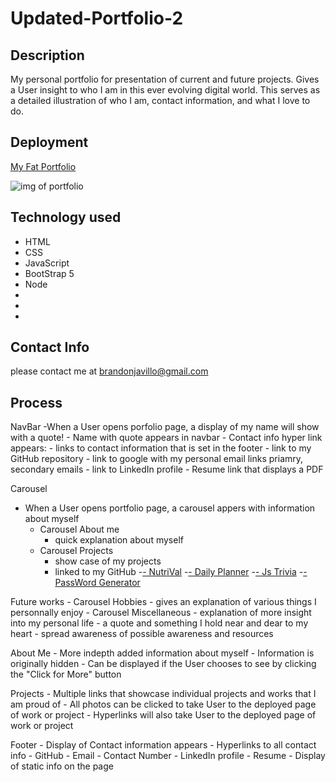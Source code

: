 # Updated-Portfolio-2

## Description

My personal portfolio for presentation of current and future projects.  Gives a User insight to who I am in this ever evolving digital world.  This serves as a detailed illustration of who I am, contact information, and what I love to do.

## Deployment 

[My Fat Portfolio](https://bjavillo1059.github.io/FatPortfolio-updated/)

<img src="./assets/img/update FatPortfolio snip.PNG" alt=" img of portfolio"/>

## Technology used

- HTML
- CSS
- JavaScript
- BootStrap 5
- Node
- 
- 
- 


## Contact Info

please contact me at [brandonjavillo@gmail.com](brandonjavillo@gmail.com)


## Process

<!-- - NavBar created with links and supporting documents -->
NavBar
-When a User opens porfolio page, a display of my name will show with a quote!
    - Name with quote appears in navbar
    - Contact info hyper link appears:
        - links to contact information that is set in the footer
        - link to my GitHub repository
        - link to google with my personal email links priamry, secondary emails
        - link to LinkedIn profile
        - Resume link that displays a PDF 

<!-- - Carousel created with corresponding information -->
Carousel
- When a User opens portfolio page, a carousel appers with information about myself
    - Carousel About me
        - quick explanation about myself
    - Carousel Projects
        - show case of my projects
        - linked to my GitHub
            -[- NutriVal](https://bjavillo1059.github.io/Nutritional-Value/) 
            -[- Daily Planner](https://bjavillo1059.github.io/Daily-Planner-wk-6/)
            -[- Js Trivia](https://bjavillo1059.github.io/My-Code-Quiz/)
            -[- PassWord Generator](https://bjavillo1059.github.io/password-generator/)

<!-- Furture development of these carousels are in the works-->
Future works
    - Carousel Hobbies
        - gives an explanation of various things I personnally enjoy
    - Carousel Miscellaneous
        - explanation of more insight into my personal life
        - a quote and something I hold near and dear to my heart
        - spread awareness of possible awareness and resources  

<!-- - Sections created to explain individual information from carousel in clarity  -->
About Me
    - More indepth added information about myself
    - Information is originally hidden
    - Can be displayed if the User chooses to see by clicking the "Click for More" button

Projects
    - Multiple links that showcase individual projects and works that I am proud of
    - All photos can be clicked to take User to the deployed page of work or project
    - Hyperlinks will also take User to the deployed page of work or project

<!-- Footer created with contact information and static footer info -->
Footer
    - Display of Contact information appears
        - Hyperlinks to all contact info
            - GitHub
            - Email
            - Contact Number
            - LinkedIn profile
            - Resume
    - Display of static info on the page